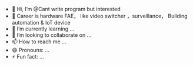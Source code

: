 - 👋 Hi, I’m @Cant write program but interested
- 👀 Career is hardware FAE， like video switcher ，surveillance， Building automation & IoT device 
- 🌱 I’m currently learning ...
- 💞️ I’m looking to collaborate on ...
- 📫 How to reach me ...
- 😄 Pronouns: ...
- ⚡ Fun fact: ...

<!---
Cantwriteprogrambutinterested/Cantwriteprogrambutinterested is a ✨ special ✨ repository because its `README.md` (this file) appears on your GitHub profile.
You can click the Preview link to take a look at your changes.
--->
